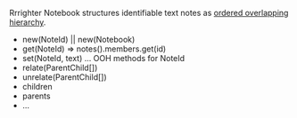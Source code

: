Rrrighter Notebook structures identifiable text notes as [ordered overlapping hierarchy](https://github.com/zharikovpro/ordered-overlapping-hierarchy).

- new(NoteId) || new(Notebook)
- get(NoteId) => notes().members.get(id)
- set(NoteId, text)
  ... OOH methods for NoteId
- relate(ParentChild[])
- unrelate(ParentChild[])
- children
- parents
- ...
